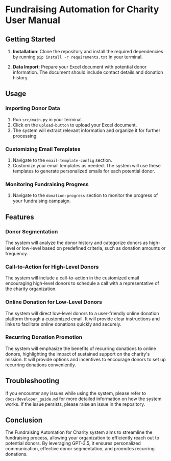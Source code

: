 # Fundraising Automation for Charity User Manual

## Getting Started

1. **Installation**: Clone the repository and install the required dependencies by running `pip install -r requirements.txt` in your terminal.

2. **Data Import**: Prepare your Excel document with potential donor information. The document should include contact details and donation history.

## Usage

### Importing Donor Data

1. Run `src/main.py` in your terminal.
2. Click on the `upload-button` to upload your Excel document.
3. The system will extract relevant information and organize it for further processing.

### Customizing Email Templates

1. Navigate to the `email-template-config` section.
2. Customize your email templates as needed. The system will use these templates to generate personalized emails for each potential donor.

### Monitoring Fundraising Progress

1. Navigate to the `donation-progress` section to monitor the progress of your fundraising campaign.

## Features

### Donor Segmentation

The system will analyze the donor history and categorize donors as high-level or low-level based on predefined criteria, such as donation amounts or frequency.

### Call-to-Action for High-Level Donors

The system will include a call-to-action in the customized email encouraging high-level donors to schedule a call with a representative of the charity organization.

### Online Donation for Low-Level Donors

The system will direct low-level donors to a user-friendly online donation platform through a customized email. It will provide clear instructions and links to facilitate online donations quickly and securely.

### Recurring Donation Promotion

The system will emphasize the benefits of recurring donations to online donors, highlighting the impact of sustained support on the charity's mission. It will provide options and incentives to encourage donors to set up recurring donations conveniently.

## Troubleshooting

If you encounter any issues while using the system, please refer to `docs/developer_guide.md` for more detailed information on how the system works. If the issue persists, please raise an issue in the repository.

## Conclusion

The Fundraising Automation for Charity system aims to streamline the fundraising process, allowing your organization to efficiently reach out to potential donors. By leveraging GPT-3.5, it ensures personalized communication, effective donor segmentation, and promotes recurring donations.